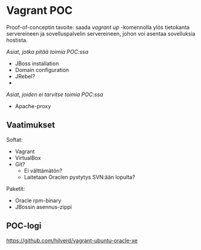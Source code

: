 Vagrant POC
===========

Proof-of-conceptin tavoite: saada _vagrant up_ -komennolla ylös
tietokanta servereineen ja sovelluspalvelin servereineen, johon voi
asentaa sovelluksia hostista. 


*Asiat, jotka pitää toimia POC:ssa*

   * JBoss installation
   * Domain configuration
   * JRebel?
   * 

*Asiat, joiden ei tarvitse toimia POC:ssa*

   * Apache-proxy


Vaatimukset
-----------

Softat:

   * Vagrant
   * VirtualBox
   * Git?
      * Ei välttämätön?
      * Laitetaan Oraclen pystytys SVN:ään lopulta?

Paketit:

   * Oracle rpm-binary
   * JBossin asennus-zippi


## POC-logi

https://github.com/hilverd/vagrant-ubuntu-oracle-xe




